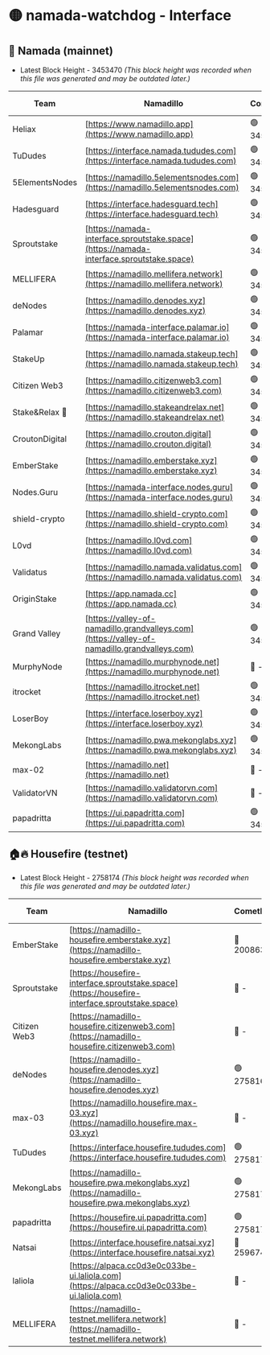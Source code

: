 # 🟡 namada-watchdog - Interface

## 🚀 Namada (mainnet)
- Latest Block Height - 3453470 *(This block height was recorded when this file was generated and may be outdated later.)*

| Team | Namadillo | CometBFT | Indexer | MASP Indexer |
|-|-|-|-|-|
| Heliax | [https://www.namadillo.app](https://www.namadillo.app) | 🟢 3453444 | 🟢 3453444 | 🟢 3453444 |
| TuDudes | [https://interface.namada.tududes.com](https://interface.namada.tududes.com) | 🟢 3453444 | 🟢 3453444 | 🟢 3453444 |
| 5ElementsNodes | [https://namadillo.5elementsnodes.com](https://namadillo.5elementsnodes.com) | 🟢 3453445 | 🟢 3453445 | 🟢 3453445 |
| Hadesguard | [https://interface.hadesguard.tech](https://interface.hadesguard.tech) | 🟢 3453446 | 🟢 3453445 | 🟢 3453445 |
| Sproutstake | [https://namada-interface.sproutstake.space](https://namada-interface.sproutstake.space) | 🟢 3453446 | 🟢 3453446 | 🟢 3453446 |
| MELLIFERA | [https://namadillo.mellifera.network](https://namadillo.mellifera.network) | 🟢 3453448 | 🟢 3453447 | 🟢 3453448 |
| deNodes | [https://namadillo.denodes.xyz](https://namadillo.denodes.xyz) | 🟢 3453448 | 🟢 3453448 | 🟢 3453448 |
| Palamar | [https://namada-interface.palamar.io](https://namada-interface.palamar.io) | 🟢 3453449 | 🟢 3453449 | 🟢 3453449 |
| StakeUp | [https://namadillo.namada.stakeup.tech](https://namadillo.namada.stakeup.tech) | 🟢 3453450 | 🟢 3453450 | 🟢 3453450 |
| Citizen Web3 | [https://namadillo.citizenweb3.com](https://namadillo.citizenweb3.com) | 🟢 3453450 | 🟢 3453450 | 🟢 3453450 |
| Stake&Relax 🦥 | [https://namadillo.stakeandrelax.net](https://namadillo.stakeandrelax.net) | 🟢 3453451 | 🟢 3453451 | 🟢 3453451 |
| CroutonDigital | [https://namadillo.crouton.digital](https://namadillo.crouton.digital) | 🟢 3453452 | 🟢 3453452 | 🟢 3453452 |
| EmberStake | [https://namadillo.emberstake.xyz](https://namadillo.emberstake.xyz) | 🟢 3453452 | 🟢 3453452 | 🟢 3453452 |
| Nodes.Guru | [https://namada-interface.nodes.guru](https://namada-interface.nodes.guru) | 🟢 3453453 | 🟢 3453453 | 🟢 3453453 |
| shield-crypto | [https://namadillo.shield-crypto.com](https://namadillo.shield-crypto.com) | 🟢 3453454 | 🟢 3453453 | 🟢 3453453 |
| L0vd | [https://namadillo.l0vd.com](https://namadillo.l0vd.com) | 🟢 3453455 | 🟢 3453454 | 🟢 3453455 |
| Validatus | [https://namadillo.namada.validatus.com](https://namadillo.namada.validatus.com) | 🟢 3453455 | 🟢 3453455 | 🟢 3453455 |
| OriginStake | [https://app.namada.cc](https://app.namada.cc) | 🟢 3453456 | 🟢 3453456 | 🟢 3453456 |
| Grand Valley | [https://valley-of-namadillo.grandvalleys.com](https://valley-of-namadillo.grandvalleys.com) | 🟢 3453457 | 🔴 - | 🔴 - |
| MurphyNode | [https://namadillo.murphynode.net](https://namadillo.murphynode.net) | 🔴 - | 🔴 - | 🔴 - |
| itrocket | [https://namadillo.itrocket.net](https://namadillo.itrocket.net) | 🟢 3453463 | 🟢 3453463 | 🟢 3453464 |
| LoserBoy | [https://interface.loserboy.xyz](https://interface.loserboy.xyz) | 🟢 3453464 | 🟢 3453464 | 🟢 3453464 |
| MekongLabs | [https://namadillo.pwa.mekonglabs.xyz](https://namadillo.pwa.mekonglabs.xyz) | 🟢 3453465 | 🟢 3453465 | 🟢 3453465 |
| max-02 | [https://namadillo.net](https://namadillo.net) | 🔴 - | 🔴 - | 🔴 - |
| ValidatorVN | [https://namadillo.validatorvn.com](https://namadillo.validatorvn.com) | 🔴 - | 🔴 - | 🔴 - |
| papadritta | [https://ui.papadritta.com](https://ui.papadritta.com) | 🟢 3453470 | 🟢 3453470 | 🔴 - |

## 🏠🔥 Housefire (testnet)
- Latest Block Height - 2758174 *(This block height was recorded when this file was generated and may be outdated later.)*

| Team | Namadillo | CometBFT | Indexer | MASP Indexer |
|-|-|-|-|-|
| EmberStake | [https://namadillo-housefire.emberstake.xyz](https://namadillo-housefire.emberstake.xyz) | 🔴 2008636 | 🔴 - | 🔴 - |
| Sproutstake | [https://housefire-interface.sproutstake.space](https://housefire-interface.sproutstake.space) | 🔴 - | 🔴 - | 🔴 - |
| Citizen Web3 | [https://namadillo-housefire.citizenweb3.com](https://namadillo-housefire.citizenweb3.com) | 🔴 - | 🔴 - | 🔴 - |
| deNodes | [https://namadillo-housefire.denodes.xyz](https://namadillo-housefire.denodes.xyz) | 🟢 2758163 | 🟢 2758163 | 🟢 2758163 |
| max-03 | [https://namadillo.housefire.max-03.xyz](https://namadillo.housefire.max-03.xyz) | 🔴 - | 🔴 - | 🔴 - |
| TuDudes | [https://interface.housefire.tududes.com](https://interface.housefire.tududes.com) | 🟢 2758172 | 🟢 2758172 | 🟢 2758172 |
| MekongLabs | [https://namadillo-housefire.pwa.mekonglabs.xyz](https://namadillo-housefire.pwa.mekonglabs.xyz) | 🟢 2758172 | 🟢 2758172 | 🟢 2758172 |
| papadritta | [https://housefire.ui.papadritta.com](https://housefire.ui.papadritta.com) | 🟢 2758174 | 🟢 2758173 | 🟢 2758173 |
| Natsai | [https://interface.housefire.natsai.xyz](https://interface.housefire.natsai.xyz) | 🔴 2596741 | 🔴 2596741 | 🔴 2596741 |
| laliola | [https://alpaca.cc0d3e0c033be-ui.laliola.com](https://alpaca.cc0d3e0c033be-ui.laliola.com) | 🔴 - | 🔴 - | 🔴 - |
| MELLIFERA | [https://namadillo-testnet.mellifera.network](https://namadillo-testnet.mellifera.network) | 🔴 - | 🟢 2758177 | 🔴 2607259 |

